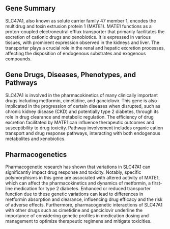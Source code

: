 ## Gene Summary
SLC47A1, also known as solute carrier family 47 member 1, encodes the multidrug and toxin extrusion protein 1 (MATE1). MATE1 functions as a proton-coupled electroneutral efflux transporter that primarily facilitates the excretion of cationic drugs and xenobiotics. It is expressed in various tissues, with prominent expression observed in the kidneys and liver. The transporter plays a crucial role in the renal and hepatic excretion processes, affecting the disposition of endogenous substrates and exogenous compounds.

## Gene Drugs, Diseases, Phenotypes, and Pathways
SLC47A1 is involved in the pharmacokinetics of many clinically important drugs including metformin, cimetidine, and ganciclovir. This gene is also implicated in the progression of certain diseases when disrupted, such as chronic kidney disease (CKD) and potentially type 2 diabetes, through its role in drug clearance and metabolic regulation. The efficiency of drug excretion facilitated by MATE1 can influence therapeutic outcomes and susceptibility to drug toxicity. Pathway involvement includes organic cation transport and drug response pathways, interacting with both endogenous metabolites and xenobiotics.

## Pharmacogenetics
Pharmacogenetic research has shown that variations in SLC47A1 can significantly impact drug response and toxicity. Notably, specific polymorphisms in this gene are associated with altered activity of MATE1, which can affect the pharmacokinetics and dynamics of metformin, a first-line medication for type 2 diabetes. Enhanced or reduced transporter function due to these genetic variations can lead to differences in metformin absorption and clearance, influencing drug efficacy and the risk of adverse effects. Furthermore, pharmacogenetic interactions of SLC47A1 with other drugs such as cimetidine and ganciclovir underline the importance of considering genetic profiles in medication dosing and management to optimize therapeutic regimens and mitigate toxicities.